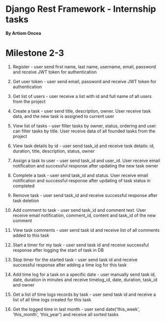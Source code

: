 # Django Rest Framework - Internship tasks
**By Artiom Oncea**

# Milestone 2-3

1. Register - user send first name, last name, username, email, password and receive JWT token for authentication
   

2. Get user token - user send email, password and receive JWT token for authentication
   

3. Get list of users - user receive a list with id and full name of all users from the project
   

4. Create a task - user send title, description, owner. User receive task data, and the new task is assigned to current user


5. View list of tasks - user filter tasks by owner, status, ordering and user can filter tasks by title. User receive 
   data of all founded tasks from the project


6. View task details by id - user send task_id and receive task details: id, duration, title, description, status, owner


7. Assign a task to user - user send task_id and user_id. User receive email notification and successful response after 
   updating the new task owner


8. Complete a task - user send task_id and status. User receive email notification and successful response after updating of task
status in completed


9. Remove task - user send task_id and receive successful response after task deletion


10. Add comment to task - user send task_id and comment text. User receive email notification, comment_id, content and 
    task_id of the new comment


11. View task comments - user send task id and receive list of all comments added to this task


12. Start a timer for my task - user send task id and receive successful response after logging the start of task in DB


13. Stop timer for the started task - user send task id and receive successful response after adding a time log for this task


14. Add time log for a task on a specific date - user manually send task id, date, duration in minutes and receive 
    timelog_id, date, duration, task_id and owner


15. Get a list of time logs records by task - user send task id and receive a list of all time logs created for this task


16. Get the logged time in last month - user send date('this_week', 'this_month', 'this_year') and receive all sorted tasks

